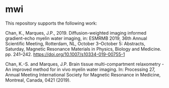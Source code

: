 # mwi

This repository supports the following work:

Chan, K., Marques, J.P., 2019. Diffusion-weighted imaging informed gradient-echo myelin water imaging, in: ESMRMB 2019, 
36th Annual Scientific Meeting, Rotterdam, NL, October 3–October 5: Abstracts, Saturday, Magnetic Resonance Materials in Physics, Biology and Medicine. pp. 241–242. https://doi.org/10.1007/s10334-019-00755-1

Chan, K.-S. and Marques, J.P. Brain tissue multi-compartment relaxometry - An improved method for in vivo myelin water imaging. In: Processing
27, Annual Meeting International Society for Magnetic Resonance in Medicine, Montreal, Canada, 0421 (2019).
